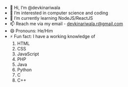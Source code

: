 - 👋 Hi, I’m @devkinariwala
- 👀 I’m interested in computer science and coding
- 🌱 I’m currently learning NodeJS/ReactJS
- 📫 Reach me via my email - devkinariwala.r@gmail.com
- 😄 Pronouns: He/Him
- ⚡ Fun fact: I have a working knowledge of
  1. HTML
  2. CSS
  3. JavaScript
  4. PHP
  5. Java
  6. Python
  7. C
  8. C++
